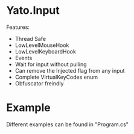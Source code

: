# Yato.Input

Features:
- Thread Safe
- LowLevelMouseHook
- LowLevelKeyboardHook
- Events
- Wait for input without pulling
- Can remove the Injected flag from any input
- Complete VirtualKeyCodes enum
- Obfuscator freindly

# Example

Different examples can be found in "Program.cs"